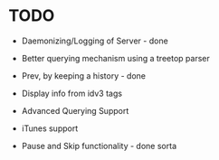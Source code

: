 TODO
====

* Daemonizing/Logging of Server - done

* Better querying mechanism using a treetop parser

* Prev, by keeping a history - done

* Display info from idv3 tags

* Advanced Querying Support

* iTunes support

* Pause and Skip functionality - done sorta

